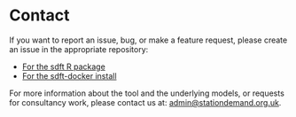 # Contact
<!-- position: 4 -->

If you want to report an issue, bug, or make a feature request, please create an issue in the appropriate repository:
* [For the sdft R package](https://github.com/station-demand-forecasting-tool/sdft/issues)
* [For the sdft-docker install](https://github.com/station-demand-forecasting-tool/sdft-docker/issues)

For more information about the tool and the underlying models, or requests for consultancy work, please contact us at: <a href="mailto:info@stationdemand.org.uk">admin@stationdemand.org.uk</a>.